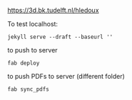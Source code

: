https://3d.bk.tudelft.nl/hledoux

To test localhost:
```
jekyll serve --draft --baseurl ''
```

to push to server
```
fab deploy
```

to push PDFs to server (different folder)
```
fab sync_pdfs
```




